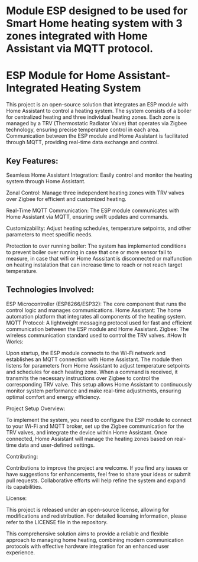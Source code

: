 #  Module ESP designed to be used for Smart Home heating system with 3 zones integrated with Home Assistant via MQTT protocol.

# ESP Module for Home Assistant-Integrated Heating System

This project is an open-source solution that integrates an ESP module with Home Assistant to control a heating system. The system consists of a boiler for centralized heating and three individual heating zones. Each zone is managed by a TRV (Thermostatic Radiator Valve) that operates via Zigbee technology, ensuring precise temperature control in each area. Communication between the ESP module and Home Assistant is facilitated through MQTT, providing real-time data exchange and control.

## Key Features:

Seamless Home Assistant Integration: Easily control and monitor the heating system through Home Assistant.

Zonal Control: Manage three independent heating zones with TRV valves over Zigbee for efficient and customized heating.

Real-Time MQTT Communication: The ESP module communicates with Home Assistant via MQTT, ensuring swift updates and commands.

Customizability: Adjust heating schedules, temperature setpoints, and other parameters to meet specific needs.

Protection to over running boiler: The system has implemented conditions to prevent boiler over running  in case that one or more sensor fail to measure, in case that  wifi or Home Asssitant is disconnected or malfunction on heating instalation that can increase time to reach or not reach target temperature.

## Technologies Involved:

ESP Microcontroller (ESP8266/ESP32): The core component that runs the control logic and manages communications.
Home Assistant: The home automation platform that integrates all components of the heating system.
MQTT Protocol: A lightweight messaging protocol used for fast and efficient communication between the ESP module and Home Assistant.
Zigbee: The wireless communication standard used to control the TRV valves.
#How It Works:

Upon startup, the ESP module connects to the Wi-Fi network and establishes an MQTT connection with Home Assistant. The module then listens for parameters from Home Assistant to adjust temperature setpoints and schedules for each heating zone. When a command is received, it transmits the necessary instructions over Zigbee to control the corresponding TRV valve. This setup allows Home Assistant to continuously monitor system performance and make real-time adjustments, ensuring optimal comfort and energy efficiency.

Project Setup Overview:

To implement the system, you need to configure the ESP module to connect to your Wi-Fi and MQTT broker, set up the Zigbee communication for the TRV valves, and integrate the device within Home Assistant. Once connected, Home Assistant will manage the heating zones based on real-time data and user-defined settings.

Contributing:

Contributions to improve the project are welcome. If you find any issues or have suggestions for enhancements, feel free to share your ideas or submit pull requests. Collaborative efforts will help refine the system and expand its capabilities.

License:

This project is released under an open-source license, allowing for modifications and redistribution. For detailed licensing information, please refer to the LICENSE file in the repository.

This comprehensive solution aims to provide a reliable and flexible approach to managing home heating, combining modern communication protocols with effective hardware integration for an enhanced user experience.   
